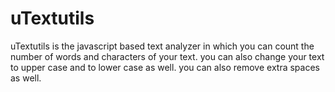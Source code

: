 # uTextutils
uTextutils is the javascript based  text analyzer in which you can count the number of words and characters of your text. you can also change your text to upper case and to lower case as well. you can also remove extra spaces as well.

